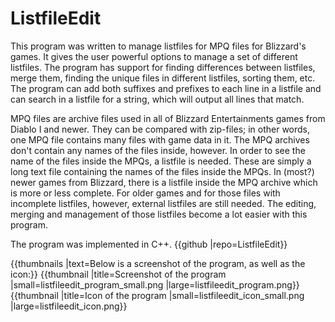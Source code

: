 # ListfileEdit

This program was written to manage listfiles for MPQ files for Blizzard's games. It gives the user powerful options to manage a set of different listfiles. The program has support for finding differences between listfiles, merge them, finding the unique files in different listfiles, sorting them, etc. The program can add both suffixes and prefixes to each line in a listfile and can search in a listfile for a string, which will output all lines that match.

MPQ files are archive files used in all of Blizzard Entertainments games from Diablo I and newer. They can be compared with zip-files; in other words, one MPQ file contains many files with game data in it. The MPQ archives don't contain any names of the files inside, however. In order to see the name of the files inside the MPQs, a listfile is needed. These are simply a long text file containing the names of the files inside the MPQs. In (most?) newer games from Blizzard, there is a listfile inside the MPQ archive which is more or less complete. For older games and for those files with incomplete listfiles, however, external listfiles are still needed. The editing, merging and management of those listfiles become a lot easier with this program.

The program was implemented in C++. {{github |repo=ListfileEdit}}

{{thumbnails |text=Below is a screenshot of the program, as well as the icon:}}
{{thumbnail |title=Screenshot of the program |small=listfileedit_program_small.png |large=listfileedit_program.png}}
{{thumbnail |title=Icon of the program |small=listfileedit_icon_small.png |large=listfileedit_icon.png}}
